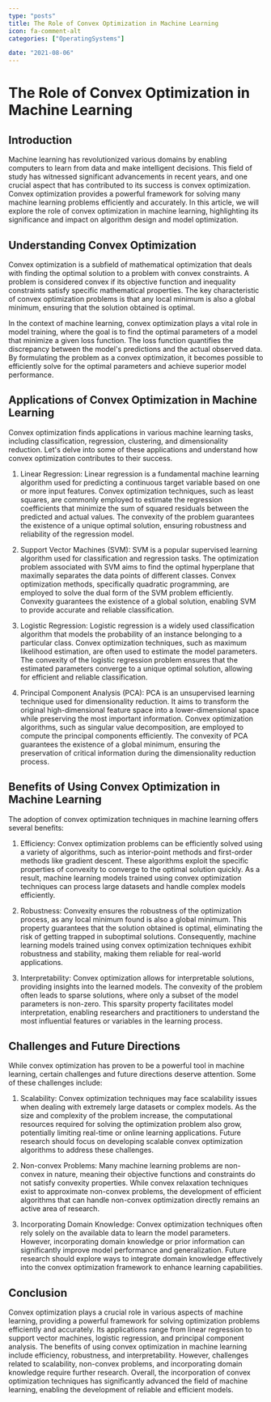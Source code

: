 ```yaml
---
type: "posts"
title: The Role of Convex Optimization in Machine Learning
icon: fa-comment-alt
categories: ["OperatingSystems"]

date: "2021-08-06"
---
```




# The Role of Convex Optimization in Machine Learning

## Introduction

Machine learning has revolutionized various domains by enabling computers to learn from data and make intelligent decisions. This field of study has witnessed significant advancements in recent years, and one crucial aspect that has contributed to its success is convex optimization. Convex optimization provides a powerful framework for solving many machine learning problems efficiently and accurately. In this article, we will explore the role of convex optimization in machine learning, highlighting its significance and impact on algorithm design and model optimization.

## Understanding Convex Optimization

Convex optimization is a subfield of mathematical optimization that deals with finding the optimal solution to a problem with convex constraints. A problem is considered convex if its objective function and inequality constraints satisfy specific mathematical properties. The key characteristic of convex optimization problems is that any local minimum is also a global minimum, ensuring that the solution obtained is optimal.

In the context of machine learning, convex optimization plays a vital role in model training, where the goal is to find the optimal parameters of a model that minimize a given loss function. The loss function quantifies the discrepancy between the model's predictions and the actual observed data. By formulating the problem as a convex optimization, it becomes possible to efficiently solve for the optimal parameters and achieve superior model performance.

## Applications of Convex Optimization in Machine Learning

Convex optimization finds applications in various machine learning tasks, including classification, regression, clustering, and dimensionality reduction. Let's delve into some of these applications and understand how convex optimization contributes to their success.

1. Linear Regression:
Linear regression is a fundamental machine learning algorithm used for predicting a continuous target variable based on one or more input features. Convex optimization techniques, such as least squares, are commonly employed to estimate the regression coefficients that minimize the sum of squared residuals between the predicted and actual values. The convexity of the problem guarantees the existence of a unique optimal solution, ensuring robustness and reliability of the regression model.

2. Support Vector Machines (SVM):
SVM is a popular supervised learning algorithm used for classification and regression tasks. The optimization problem associated with SVM aims to find the optimal hyperplane that maximally separates the data points of different classes. Convex optimization methods, specifically quadratic programming, are employed to solve the dual form of the SVM problem efficiently. Convexity guarantees the existence of a global solution, enabling SVM to provide accurate and reliable classification.

3. Logistic Regression:
Logistic regression is a widely used classification algorithm that models the probability of an instance belonging to a particular class. Convex optimization techniques, such as maximum likelihood estimation, are often used to estimate the model parameters. The convexity of the logistic regression problem ensures that the estimated parameters converge to a unique optimal solution, allowing for efficient and reliable classification.

4. Principal Component Analysis (PCA):
PCA is an unsupervised learning technique used for dimensionality reduction. It aims to transform the original high-dimensional feature space into a lower-dimensional space while preserving the most important information. Convex optimization algorithms, such as singular value decomposition, are employed to compute the principal components efficiently. The convexity of PCA guarantees the existence of a global minimum, ensuring the preservation of critical information during the dimensionality reduction process.

## Benefits of Using Convex Optimization in Machine Learning

The adoption of convex optimization techniques in machine learning offers several benefits:

1. Efficiency:
Convex optimization problems can be efficiently solved using a variety of algorithms, such as interior-point methods and first-order methods like gradient descent. These algorithms exploit the specific properties of convexity to converge to the optimal solution quickly. As a result, machine learning models trained using convex optimization techniques can process large datasets and handle complex models efficiently.

2. Robustness:
Convexity ensures the robustness of the optimization process, as any local minimum found is also a global minimum. This property guarantees that the solution obtained is optimal, eliminating the risk of getting trapped in suboptimal solutions. Consequently, machine learning models trained using convex optimization techniques exhibit robustness and stability, making them reliable for real-world applications.

3. Interpretability:
Convex optimization allows for interpretable solutions, providing insights into the learned models. The convexity of the problem often leads to sparse solutions, where only a subset of the model parameters is non-zero. This sparsity property facilitates model interpretation, enabling researchers and practitioners to understand the most influential features or variables in the learning process.

## Challenges and Future Directions

While convex optimization has proven to be a powerful tool in machine learning, certain challenges and future directions deserve attention. Some of these challenges include:

1. Scalability:
Convex optimization techniques may face scalability issues when dealing with extremely large datasets or complex models. As the size and complexity of the problem increase, the computational resources required for solving the optimization problem also grow, potentially limiting real-time or online learning applications. Future research should focus on developing scalable convex optimization algorithms to address these challenges.

2. Non-convex Problems:
Many machine learning problems are non-convex in nature, meaning their objective functions and constraints do not satisfy convexity properties. While convex relaxation techniques exist to approximate non-convex problems, the development of efficient algorithms that can handle non-convex optimization directly remains an active area of research.

3. Incorporating Domain Knowledge:
Convex optimization techniques often rely solely on the available data to learn the model parameters. However, incorporating domain knowledge or prior information can significantly improve model performance and generalization. Future research should explore ways to integrate domain knowledge effectively into the convex optimization framework to enhance learning capabilities.

## Conclusion

Convex optimization plays a crucial role in various aspects of machine learning, providing a powerful framework for solving optimization problems efficiently and accurately. Its applications range from linear regression to support vector machines, logistic regression, and principal component analysis. The benefits of using convex optimization in machine learning include efficiency, robustness, and interpretability. However, challenges related to scalability, non-convex problems, and incorporating domain knowledge require further research. Overall, the incorporation of convex optimization techniques has significantly advanced the field of machine learning, enabling the development of reliable and efficient models.